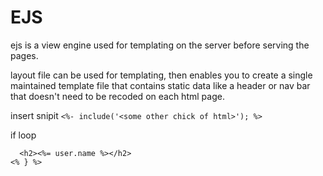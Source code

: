 # EJS

ejs is a view engine used for templating on the server before serving the pages.

layout file can be used for templating, then enables you to create a single maintained template file that contains static data like a header or nav bar that doesn't need to be recoded on each html page.

insert snipit
```<%- include('<some other chick of html>'); %>```

if loop
```<% if (user) { %>
  <h2><%= user.name %></h2>
<% } %>
```
